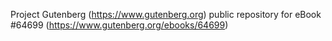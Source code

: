 Project Gutenberg (https://www.gutenberg.org) public repository for
eBook #64699 (https://www.gutenberg.org/ebooks/64699)
